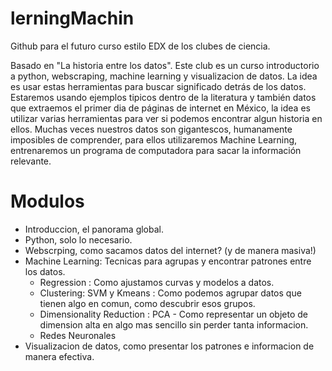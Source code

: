 lerningMachin
=============

Github para el futuro curso estilo EDX de los clubes de ciencia.

Basado en "La historia entre los datos".
Este club es un curso introductorio a python, webscraping, machine learning y visualizacion de datos. La idea es usar estas herramientas para buscar significado detrás de los datos. Estaremos usando ejemplos tipicos dentro de la literatura y también datos que extraemos el primer dia de páginas de internet en México, la idea es utilizar varias herramientas para ver si podemos encontrar algun historia en ellos. 
Muchas veces nuestros datos son gigantescos, humanamente imposibles de comprender, para ellos utilizaremos Machine Learning, entrenaremos un programa de computadora para sacar la información relevante.

Modulos
=============
* Introduccion, el panorama global.
* Python, solo lo necesario.
* Webscrping, como sacamos datos del internet? (y de manera masiva!)
* Machine Learning: Tecnicas para agrupas y encontrar patrones entre los datos.
  * Regression : Como ajustamos curvas y modelos a datos.
  * Clustering: SVM y Kmeans : Como podemos agrupar datos que tienen algo en comun, como descubrir esos grupos.
  * Dimensionality Reduction : PCA - Como representar un objeto de dimension alta en algo mas sencillo sin perder tanta informacion.
  * Redes Neuronales
* Visualizacion de datos, como presentar los patrones e informacion de manera efectiva.
